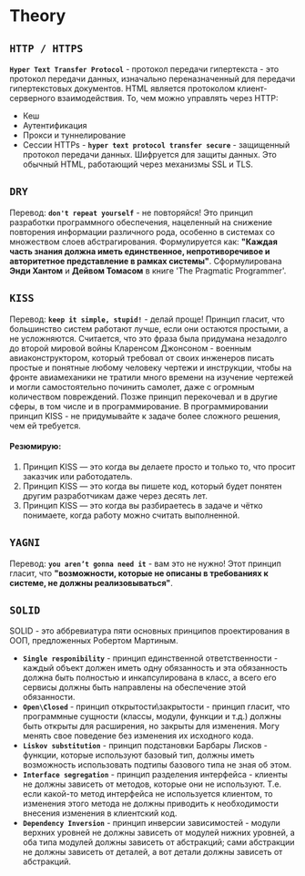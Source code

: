 # Theory
##  `HTTP / HTTPS`
**`Hyper Text Transfer Protocol`** - протокол передачи гипертекста - это протокол передачи данных, изначально переназначенный для передачи гипертекстовых документов. HTML является протоколом клиент-серверного взаимодействия.
То, чем можно управлять через HTTP:
* Кеш
* Аутентификация
* Прокси и туннелирование
* Сессии
HTTPs  - **`hyper text protocol transfer secure`** - защищенный протокол передачи данных. Шифруется для защиты данных. Это обычный HTML, работающий через механизмы SSL и TLS.

##  `DRY`
Перевод: **`don't repeat yourself`** - не повторяйся! Это принцип разработки программного обеспечения, нацеленный на снижение повторения информации различного рода, особенно в системах со множеством слоев абстрагирования. Формулируется как: **"Каждая часть знания должна иметь единственное, непротиворечивое и авторитетное представление в рамках системы"**. Сформулирована **Энди Хантом** и **Дейвом Томасом** в книге 'The Pragmatic Programmer'.

##  `KISS`
Перевод: **`keep it simple, stupid!`** - делай проще!
Принцип гласит, что большинство систем работают лучше, если они остаются простыми, а не усложняются.
Считается, что это фраза была придумана незадолго до второй мировой войны Кларенсом Джонсоном - военным авиаконструктором, который требовал от своих инженеров писать простые и понятные любому человеку чертежи и инструкции, чтобы на фронте авиамеханики не тратили много времени на изучение чертежей и могли самостоятельно починить самолет, даже с огромным количеством повреждений. Позже принцип перекочевал и в другие сферы, в том числе и в программирование.
В программировании принцип  KISS  - не придумывайте к задаче более сложного решения, чем ей требуется.

#### Резюмирую:
1. Принцип KISS — это когда вы делаете просто и только то, что просит заказчик или работодатель.
2. Принцип KISS — это когда вы пишете код, который будет понятен другим разработчикам даже через десять лет.
3. Принцип KISS — это когда вы разбираетесь в задаче и чётко понимаете, когда работу можно считать выполненной.

##  `YAGNI`
Перевод: **`you aren’t gonna need it`** - вам это не нужно! Этот принцип гласит, что **"возможности, которые не описаны в требованиях к системе, не должны реализовываться"**.

##  `SOLID`
SOLID - это аббревиатура пяти основных принципов проектирования в ООП, предложенных Робертом Мартиным.
* **`Single responibility`** - принцип единственной ответственности - каждый объект должен иметь одну обязанность и эта обязанность должна быть полностью и инкапсулирована в класс, а всего его сервисы должны быть направлены на обеспечение этой обязанности.
* **`Open\Closed`** - принцип открытости\закрытости - принцип гласит, что программные сущности (классы, модули, функции и т.д.) должны быть открыты для расширения, но закрыты для изменения. Могу менять свое поведение без изменения их исходного кода.
* **`Liskov substitution`** - принцип подстановки Барбары Лисков - функции, которые используют базовый тип, должны иметь возможность использовать подтипы базового типа не зная об этом.
* **`Interface segregation`** - принцип разделения интерфейса - клиенты не должны зависеть от методов, которые они не используют. Т.е. если какой-то метод интерфейса не используется клиентом, то изменения этого метода не должны приводить к необходимости внесения изменения в клиентский код.
* **`Dependency Inversion`** - принцип инверсии зависимостей - модули верхних уровней не должны зависеть от модулей нижних уровней, а оба типа модулей должны зависеть от абстракций; сами абстракции не должны зависеть от деталей, а вот детали должны зависеть от абстракций.

